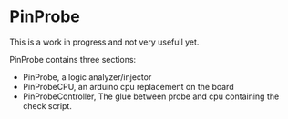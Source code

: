 PinProbe
========
This is a work in progress and not very usefull yet.

PinProbe contains three sections:
- PinProbe, a logic analyzer/injector
- PinProbeCPU, an arduino cpu replacement on the board
- PinProbeController, The glue between probe and cpu containing the check script.